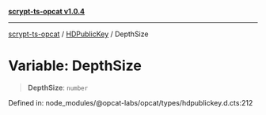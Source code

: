 [**scrypt-ts-opcat v1.0.4**](../../../README.md)

***

[scrypt-ts-opcat](../../../README.md) / [HDPublicKey](../README.md) / DepthSize

# Variable: DepthSize

> **DepthSize**: `number`

Defined in: node\_modules/@opcat-labs/opcat/types/hdpublickey.d.cts:212
